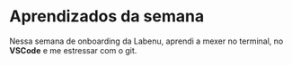 # Aprendizados da semana
Nessa semana de onboarding da Labenu, aprendi a mexer no terminal, no **VSCode** e me estressar com o git.

